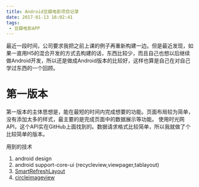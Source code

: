 ```yaml
---
title: Android豆瓣电影项目记录
date: 2017-01-13 16:02:41
tags:
 - 豆瓣电影APP
---
```

<!--more-->
最近一段时间，公司要求我把之前上课的例子再重新构建一边。但是最近发现，如果一直用H5的混合开发的方式去构建的话，东西比较少，而且自己也想以后继续做Android开发，所以还是做成Android版本的比较好，这样也算是自己在对自己学过东西的一个回顾。

# 第一版本
第一版本的主体思想是，能在最短的时间内完成想要的功能。页面布局较为简单，没有添加太多的样式，最主要的是完成页面中的数据展示等功能。
使用时光网API，这个API实在GitHub上面找到的。数据请求格式比较简单，所以我就做了个比较简单的版本。

用到的技术
1. android design 
2. android support-core-ui (recycleview,viewpager,tablayout)
3. <a href="https://github.com/scwang90/SmartRefreshLayout">SmartRefreshLayout</a>
4. <a href="https://github.com/hdodenhof/CircleImageView">circleimageview</a>
